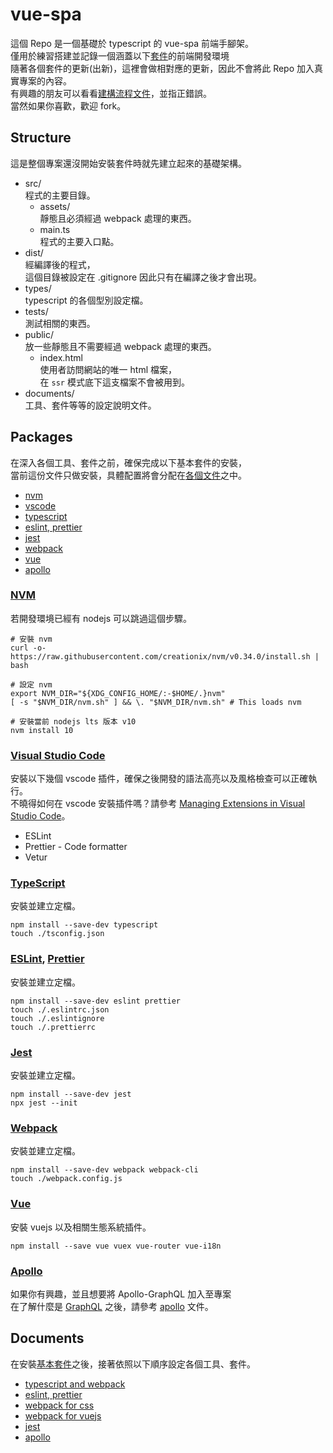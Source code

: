 # vue-spa
這個 Repo 是一個基礎於 typescript 的 vue-spa 前端手腳架。  
僅用於練習搭建並記錄一個涵蓋以下[套件](##Packages)的前端開發環境  
隨著各個套件的更新(出新)，這裡會做相對應的更新，因此不會將此 Repo 加入真實專案的內容。  
有興趣的朋友可以看看[建構流程文件](##Documents)，並指正錯誤。  
當然如果你喜歡，歡迎 fork。  

## Structure
這是整個專案還沒開始安裝套件時就先建立起來的基礎架構。

- src/  
    程式的主要目錄。  
    - assets/  
        靜態且必須經過 webpack 處理的東西。
    - main.ts  
        程式的主要入口點。
- dist/  
    經編譯後的程式，  
    這個目錄被設定在 .gitignore 因此只有在編譯之後才會出現。
- types/  
    typescript 的各個型別設定檔。
- tests/  
    測試相關的東西。
- public/  
    放一些靜態且不需要經過 webpack 處理的東西。  
    - index.html  
        使用者訪問網站的唯一 html 檔案，  
        在 `ssr` 模式底下這支檔案不會被用到。
- documents/  
    工具、套件等等的設定說明文件。

## Packages
在深入各個工具、套件之前，確保完成以下基本套件的安裝，  
當前這份文件只做安裝，具體配置將會分配在[各個文件](##Documents)之中。
- [nvm](##NVM)
- [vscode](###vscode)
- [typescript](###typescript)
- [eslint, prettier](###eslint-prettier)
- [jest](###jest)
- [webpack](###webpack)
- [vue](###vuejs)
- [apollo](###apollo)

### [NVM](https://github.com/creationix/nvm)
若開發環境已經有 nodejs 可以跳過這個步驟。
```shell
# 安裝 nvm
curl -o- https://raw.githubusercontent.com/creationix/nvm/v0.34.0/install.sh | bash

# 設定 nvm
export NVM_DIR="${XDG_CONFIG_HOME/:-$HOME/.}nvm"
[ -s "$NVM_DIR/nvm.sh" ] && \. "$NVM_DIR/nvm.sh" # This loads nvm

# 安裝當前 nodejs lts 版本 v10
nvm install 10
```

### [Visual Studio Code](https://code.visualstudio.com/)
安裝以下幾個 vscode 插件，確保之後開發的語法高亮以及風格檢查可以正確執行。  
不曉得如何在 vscode 安裝插件嗎？請參考 [Managing Extensions in Visual Studio Code](https://code.visualstudio.com/docs/editor/extension-gallery)。
- ESLint
- Prettier - Code formatter
- Vetur

### [TypeScript](https://www.typescriptlang.org/)
安裝並建立定檔。
```shell
npm install --save-dev typescript
touch ./tsconfig.json
```

### [ESLint](https://eslint.org/), [Prettier](https://prettier.io/)
安裝並建立定檔。
```shell
npm install --save-dev eslint prettier
touch ./.eslintrc.json
touch ./.eslintignore
touch ./.prettierrc
```

### [Jest](https://jestjs.io/)
安裝並建立定檔。
```shell
npm install --save-dev jest
npx jest --init
```

### [Webpack](https://webpack.js.org/)
安裝並建立定檔。
```shell
npm install --save-dev webpack webpack-cli
touch ./webpack.config.js
```

### [Vue](https://vuejs.org/)
安裝 vuejs 以及相關生態系統插件。
```
npm install --save vue vuex vue-router vue-i18n
```

### [Apollo](https://www.apollographql.com/)
如果你有興趣，並且想要將 Apollo-GraphQL 加入至專案  
在了解什麼是 [GraphQL](https://graphql.org/) 之後，請參考 [apollo](#) 文件。  

## Documents
在安裝[基本套件](##Packages)之後，接著依照以下順序設定各個工具、套件。
- [typescript and webpack](#)
- [eslint, prettier](#)
- [webpack for css](#)
- [webpack for vuejs](#)
- [jest](#)
- [apollo](#)

